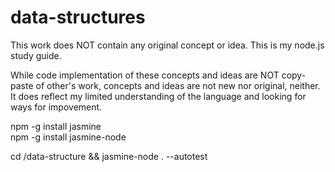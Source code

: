 data-structures
===============


This work does NOT contain any original concept or idea.  This is my node.js study guide.

While code implementation of these concepts and ideas are NOT copy-paste of other's work, concepts and ideas are not new nor original, neither.  It does reflect my limited understanding of the language and looking for ways for impovement.

npm -g install jasmine<br>
npm -g install jasmine-node


cd <workspace>/data-structure && jasmine-node . --autotest
